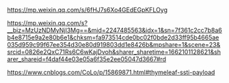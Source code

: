 
https://mp.weixin.qq.com/s/6fHJ7s6Xo4GEdEGpKFLOyg


https://mp.weixin.qq.com/s?__biz=MzUzNDMyNjI3Mg==&mid=2247485563&idx=1&sn=7f361c2cc7b8a6b4e8715e9a2e80b6e1&chksm=fa973514cde0bc02f0bde2d33ff95b4665ae035d959c99f67ee354d30e80d919803dd1e8426b&mpshare=1&scene=23&srcid=0826e2QxC71Rs6C6wKajDvoh&sharer_sharetime=1662101128621&sharer_shareid=f4daf44e03e05a6f35e2ee05047d3667#rd


https://www.cnblogs.com/CoLo/p/15869871.html#thymeleaf-ssti-payload
